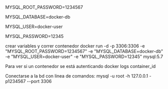 MYSQL_ROOT_PASSWORD=1234567

MYSQL_DATABASE=docker-db

MYSQL_USER=docker-user

MYSQL_PASSWORD=12345

crear variables y correr contenedor
docker run -d -p 3306:3306 -e "MYSQL_ROOT_PASSWORD=1234567" -e "MYSQL_DATABASE=docker-db" -e "MYSQL_USER=docker-user" -e "MYSQL_PASSWORD=12345" mysql:5.7

Para ver si un contenedor se está autenticando
docker logs container_id

Conectarse a la bd con linea de comandos:
mysql -u root -h 127.0.0.1 -p1234567 --port 3306
